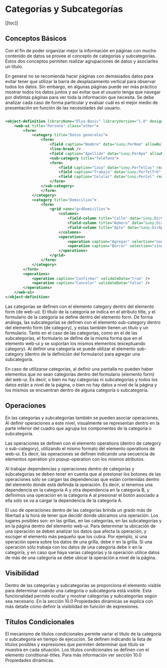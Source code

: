 # Categorías y Subcategorías
[[toc]]
## Conceptos Básicos 

Con el fin de poder organizar mejor la información en páginas con mucho contenido de datos
se provee el concepto de categorías y subcategorías. Estos dos conceptos permiten realizar
agrupaciones de datos y asociarles un título.

En general no se recomienda hacer páginas con demasiados datos para evitar tener que
utilizar la barra de desplazamiento vertical para observar todos los datos. Sin embargo, en
algunas páginas puede ser más práctico mostrar todos los datos juntos y así evitar que el
usuario tenga que navegar por distintas páginas para ver toda la información que necesita.
Se debe analizar cada caso de forma particular y evaluar cuál es el mejor medio de
presentación en función de las necesidades del usuario.

<!-- En el siguiente ejemplo se muestra una definición con categorías y subcategorías: -->

<img :src="$withBase('/img/19-1.png')" class="center">

``` xml
<object-definition libraryName="Dlya.Basic" libraryVersion="1.0" designer="WebUI">
    <web-ui title="Persona" class="other">
        <form>
            <category title="Datos generales">
                <form>
                    <field caption="Nombre" data="&amp;PerNom" allowNull="false" readOnly="false" />
                    <line-break />
                    <field caption="Apellido" data="&amp;PerApe" allowNull="false" readOnly="false" />
                    <sub-category title="Teléfono">
                    <form>
                        <field caption="Casa" data="&amp;PerTelCas" readOnly="false" />
                        <field caption="Trabajo" data="&amp;PerTelTrb" readOnly="false" />
                        <field caption="Celular" data="&amp;PerCel" readOnly="false" />
                    </form>
                </sub-category>
                </form>
            </category>
            <category title="Domicilios">
                <form>
                    <grid name="grdDomicilios">
                        <columns>
                            <field-column title="Calle" data="&amp;DirCal" />
                            <field-column title="Número" data="&amp;DirNum" />
                            <field-column title="Apto" data="&amp;DirApt" />
                        </columns>
                        <operations> 
                            <operation caption="Agregar" selection="none" /> 
                            <operation caption="Borrar" selection="single" />
                        </operations>
                    </grid>
                </form>
            </category>
        </form>
        <operations>
            <operation caption="Confirmar" validateData="true" />
            <operation caption="Cancelar" validateData="false" />
        </operations>
    </web-ui>
</object-definition>

```

Las categorías se definen con el elemento category dentro del elemento form (de web-ui). El
título de la categoría se indica en el atributo title, y el formulario de la categoría se define
dentro del elemento form. De forma análoga, las subcategorías se definen con el elemento
sub-category dentro del elemento form (de category), y estas también tienen un título y un
formulario. Tanto en el caso de las categorías, como en el de las subcategorías, el formulario
se define de la misma forma que en el elemento web-ui y se soportan los mismos elementos
(exceptuando category). Al definir una categoría se puede utilizar el elemento sub-category
(dentro de la definición del formulario) para agregar una subcategoría.

En caso de utilizarse categorías, al definir una pantalla no pueden haber elementos que no
sean categorías dentro del formulario (elemento form) del web-ui. Es decir, o bien no hay
categorías ni subcategorías y todos los datos están a nivel de la página, o bien no hay datos
a nivel de la página y los mismos se encuentran dentro de alguna categoría o subcategoría.

## Operaciones 
En las categorías y subcategorías también se pueden asociar operaciones. Al definir
operaciones a este nivel, visualmente se representan dentro en la parte inferior del cuadro
que agrupa los componentes de la categoría o subcategoría.

Las operaciones se definen con el elemento operations (dentro de category o sub-category),
utilizando el mismo formato del elemento operations de web-ui. Es decir, las operaciones se
definen indicando una secuencia de elementos operation y/o popup-operation con los
mismos atributos.

Al trabajar dependencias y operaciones dentro de categorías y subcategorías se deben tener
en cuenta que al presionar los botones de las operaciones sólo se cargan las dependencias
que están contenidas dentro del elemento donde está definida la operación. Es decir, si
tenemos una dependencia en la categoría A y otra dependencia en la categoría B, y definimos
una operación en la categoría A al presionar el botón asociado a ella sólo se va a cargar la
dependencia de la categoría A. 

El uso de operaciones dentro de las categorías brinda un grado más de libertad a la hora de
tener que decidir donde ubicamos una operación. Los lugares posibles son: en las grillas, en
las categorías, en las subcategorías y en la página dentro del elemento web-ui. Para
determinar la ubicación de una operación se deben analizar los datos que afecta la
operación, y escoger el elemento más pequeño que los cubra. Por ejemplo, si una operación
opera sobre los datos de una grilla, debe ir en la grilla. Si una operación sólo trabaja con los
datos de una categoría debe ir en la categoría, y en caso que haya varias categorías y la
operación utilice datos de más de una categoría se debe ubicar la operación a nivel de la
página. 

## Visibilidad 

Dentro de las categorías y subcategorías se proporciona el elemento visible para determinar
cuándo una categoría o subcategoría está visible. Esta funcionalidad permite ocultar y
mostrar categorías y subcategorías según sea necesario. En la sección 10.0 Propiedades
dinámicas se explica con más detalle cómo definir la visibilidad en función de expresiones. 

## Títulos Condicionales

El mecanismo de títulos condicionales permite variar el título de la categoría o subcategoría
en tiempo de ejecución. Se definen indicando la lista de títulos posibles y expresiones que
permiten determinar que título se muestra en cada situación. Los títulos condicionales se
definen con el elemento conditional-titles. Para más información ver sección 10.0
Propiedades dinámicas.


















